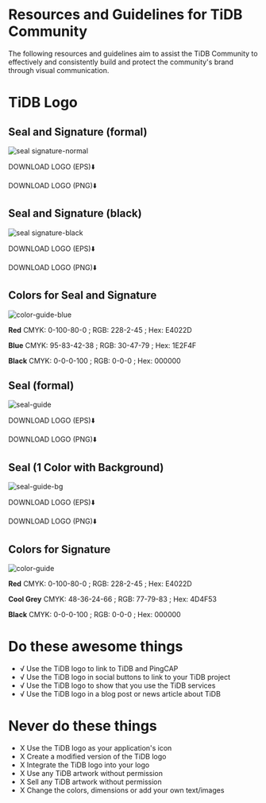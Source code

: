 # Resources and Guidelines for TiDB Community

The following resources and guidelines aim to assist the TiDB Community to effectively and consistently build and 
protect the community's brand through visual communication.

# TiDB Logo

## Seal and Signature (formal)

![seal signature-normal](https://user-images.githubusercontent.com/6755791/33934949-4223d32c-e035-11e7-9884-2dd67a024319.png)

DOWNLOAD LOGO (EPS)⬇️

DOWNLOAD LOGO (PNG)⬇️

## Seal and Signature (black)

![seal signature-black](https://user-images.githubusercontent.com/6755791/33934948-41e3c8b8-e035-11e7-9fa8-38ae140fb1c1.png)

DOWNLOAD LOGO (EPS)⬇️

DOWNLOAD LOGO (PNG)⬇️

## Colors for Seal and Signature

![color-guide-blue](https://user-images.githubusercontent.com/6755791/33934941-3eaa73b8-e035-11e7-9844-df51234f9eca.png)

**Red**
CMYK: 0-100-80-0 ; RGB: 228-2-45 ; Hex: E4022D

**Blue**
CMYK: 95-83-42-38 ; RGB: 30-47-79 ; Hex: 1E2F4F

**Black**
CMYK: 0-0-0-100 ; RGB: 0-0-0 ; Hex: 000000

## Seal (formal)

![seal-guide](https://user-images.githubusercontent.com/6755791/33933049-8a6827ec-e02f-11e7-9dde-ac1e561a6481.png)

DOWNLOAD LOGO (EPS)⬇️

DOWNLOAD LOGO (PNG)⬇️

## Seal (1 Color with Background)

![seal-guide-bg](https://user-images.githubusercontent.com/6755791/33933436-ac2dc8f4-e030-11e7-8df5-b442e82492b1.png)

DOWNLOAD LOGO (EPS)⬇️

DOWNLOAD LOGO (PNG)⬇️

## Colors for Signature

![color-guide](https://user-images.githubusercontent.com/6755791/33932236-54364034-e02d-11e7-9e28-134bad04227f.png)

**Red**
CMYK: 0-100-80-0 ; RGB: 228-2-45 ; Hex: E4022D

**Cool Grey**
CMYK: 48-36-24-66 ; RGB: 77-79-83 ; Hex: 4D4F53

**Black**
CMYK: 0-0-0-100 ; RGB: 0-0-0 ; Hex: 000000

# Do these awesome things

- √ Use the TiDB logo to link to TiDB and PingCAP
- √ Use the TiDB logo in social buttons to link to your TiDB project
- √ Use the TiDB logo to show that you use the TiDB services
- √ Use the TiDB logo in a blog post or news article about TiDB

# Never do these things

- X Use the TiDB logo as your application's icon
- X Create a modified version of the TiDB logo
- X Integrate the TiDB logo into your logo
- X Use any TiDB artwork without permission
- X Sell any TiDB artwork without permission
- X Change the colors, dimensions or add your own text/images
